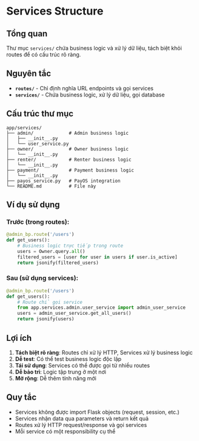 # Services Structure

## Tổng quan

Thư mục `services/` chứa business logic và xử lý dữ liệu, tách biệt khỏi routes để có cấu trúc rõ ràng.

## Nguyên tắc

- **`routes/`** - Chỉ định nghĩa URL endpoints và gọi services
- **`services/`** - Chứa business logic, xử lý dữ liệu, gọi database

## Cấu trúc thư mục

```
app/services/
├── admin/             # Admin business logic
│   ├── __init__.py
│   └── user_service.py
├── owner/             # Owner business logic
│   └── __init__.py
├── renter/            # Renter business logic
│   └── __init__.py
├── payment/           # Payment business logic
│   └── __init__.py
├── payos_service.py   # PayOS integration
└── README.md          # File này
```

## Ví dụ sử dụng

### Trước (trong routes):

```python
@admin_bp.route('/users')
def get_users():
    # Business logic trực tiếp trong route
    users = Owner.query.all()
    filtered_users = [user for user in users if user.is_active]
    return jsonify(filtered_users)
```

### Sau (sử dụng services):

```python
@admin_bp.route('/users')
def get_users():
    # Route chỉ gọi service
    from app.services.admin.user_service import admin_user_service
    users = admin_user_service.get_all_users()
    return jsonify(users)
```

## Lợi ích

1. **Tách biệt rõ ràng**: Routes chỉ xử lý HTTP, Services xử lý business logic
2. **Dễ test**: Có thể test business logic độc lập
3. **Tái sử dụng**: Services có thể được gọi từ nhiều routes
4. **Dễ bảo trì**: Logic tập trung ở một nơi
5. **Mở rộng**: Dễ thêm tính năng mới

## Quy tắc

- Services không được import Flask objects (request, session, etc.)
- Services nhận data qua parameters và return kết quả
- Routes xử lý HTTP request/response và gọi services
- Mỗi service có một responsibility cụ thể
